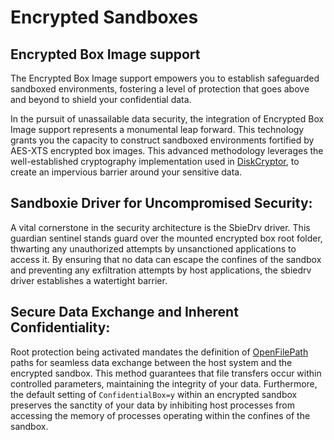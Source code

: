# Encrypted Sandboxes

## Encrypted Box Image support

The Encrypted Box Image support empowers you to establish safeguarded sandboxed environments, fostering a level of protection that goes above and beyond to shield your confidential data.

In the pursuit of unassailable data security, the integration of Encrypted Box Image support represents a monumental leap forward. This technology grants you the capacity to construct sandboxed environments fortified by AES-XTS encrypted box images. This advanced methodology leverages the well-established cryptography implementation used in [DiskCryptor](https://diskcryptor.org), to create an impervious barrier around your sensitive data.

## Sandboxie Driver for Uncompromised Security:

A vital cornerstone in the security architecture is the SbieDrv driver. This guardian sentinel stands guard over the mounted encrypted box root folder, thwarting any unauthorized attempts by unsanctioned applications to access it. By ensuring that no data can escape the confines of the sandbox and preventing any exfiltration attempts by host applications, the sbiedrv driver establishes a watertight barrier.

## Secure Data Exchange and Inherent Confidentiality:

Root protection being activated mandates the definition of [OpenFilePath](../Content/OpenFilePath.md) paths for seamless data exchange between the host system and the encrypted sandbox. This method guarantees that file transfers occur within controlled parameters, maintaining the integrity of your data. Furthermore, the default setting of `ConfidentialBox=y` within an encrypted sandbox preserves the sanctity of your data by inhibiting host processes from accessing the memory of processes operating within the confines of the sandbox.
